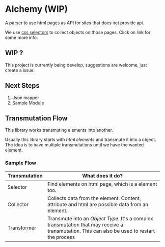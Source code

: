 # Alchemy (WIP)
A parser to use html pages as API for sites that does not provide api.

We use [css selectors](https://www.w3schools.com/cssref/css_selectors.asp) to collect objects on those pages.
Click on link for some more info.

## WIP ?
This project is currently being develop, suggestions are welcome, just create a issue.

## Next Steps
1. Json mapper
2. Sample Module

## Transmutation Flow
This library works transmuting elements into another.

Usually this library starts with _html elements_ and transmute it into a object.
The idea is to have multiple transmutations until we have the wanted element.

### Sample Flow

Transmutation | What does it do?
--------------|-------------------
Selector      | Find elements on html page, which is a element too.
Collector     | Collects data from the element. Content, attribute and html are possible data from an element.
Transformer   | Transmute into an _Object Type_. It's a complex transmutation that may receive a transmutation. This can also be used to restart the process  
